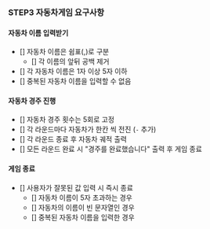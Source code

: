 ### STEP3 자동차게임 요구사항

#### 자동차 이름 입력받기

- [] 자동차 이름은 쉼표(,)로 구분
  - [] 각 이름의 앞뒤 공백 제거
- [] 각 자동차 이름은 1자 이상 5자 이하
- [] 중복된 자동차 이름을 입력할 수 없음

#### 자동차 경주 진행

- [] 자동차 경주 횟수는 5회로 고정
- [] 각 라운드마다 자동차가 한칸 씩 전진 (`-` 추가)
- [] 각 라운드 종료 후 자동차 궤적 출력
- [] 모든 라운드 완료 시 "경주를 완료했습니다" 출력 후 게임 종료

#### 게임 종료

- [] 사용자가 잘못된 값 입력 시 즉시 종료
  - [] 자동차 이름이 5자 초과하는 경우
  - [] 자동차의 이름이 빈 문자열인 경우
  - [] 중복된 자동차 이름을 입력한 경우
